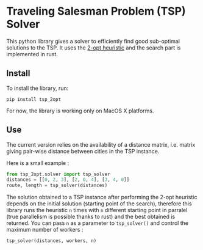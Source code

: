 # Traveling Salesman Problem (TSP) Solver
This python library gives a solver to efficiently find good sub-optimal solutions to the TSP. It uses the [2-opt heuristic](https://en.wikipedia.org/wiki/2-opt) and the search part is implemented in rust. 

## Install

To install the library, run: 

`pip install tsp_2opt`

For now, the library is working only on MacOS X platforms.

## Use 

The current version relies on the availability of a distance matrix, i.e. matrix giving pair-wise distance between cities in the TSP instance.

Here is a small example : 

```python
from tsp_2opt.solver import tsp_solver
distances = [[0, 2, 3], [2, 0, 4], [3, 4, 0]]
route, length = tsp_solver(distances)
```

The solution obtained to a TSP instance after performing the 2-opt heuristic depends on the initial solution (starting point of the search), therefore this library runs the heuristic `n` times with `n` different starting point in parralel (true parallelism is possible thanks to rust) and the best obtained is returned. You can pass `n` as a parameter to `tsp_solver()` and control the maximum number of workers :

```python
tsp_solver(distances, workers, n) 
```

